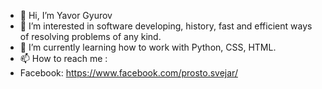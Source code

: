 - 👋 Hi, I’m Yavor Gyurov
- 👀 I’m interested in software developing, history, fast and efficient ways of resolving problems of any kind.
- 🌱 I’m currently learning how to work with Python, CSS, HTML.
- 📫 How to reach me :
- Facebook: https://www.facebook.com/prosto.svejar/

<!---
yavor2211/yavor2211 is a ✨ special ✨ repository because its `README.md` (this file) appears on your GitHub profile.
You can click the Preview link to take a look at your changes.
--->
